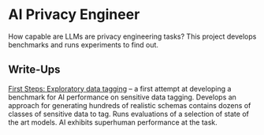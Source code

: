 
AI Privacy Engineer
===================

How capable are LLMs are privacy engineering tasks? This project develops benchmarks and runs experiments to find out.

Write-Ups
---------
 
[First Steps: Exploratory data tagging](https://marcpare.github.io/articles/first-steps) – a first attempt at developing a benchmark for AI performance on sensitive data tagging. Develops an approach for generating hundreds of realistic schemas contains dozens of classes of sensitive data to tag. Runs evaluations of a selection of state of the art models. AI exhibits superhuman performance at the task.